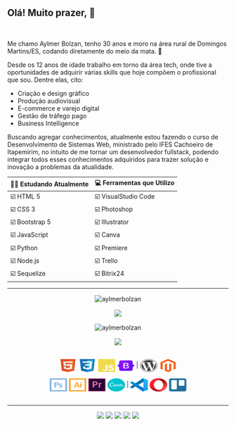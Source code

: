 ## Olá! Muito prazer,  👋

<br>

Me chamo Aylmer Bolzan, tenho 30 anos e moro na área rural de Domingos Martins/ES, codando diretamente do meio da mata. 🌱

Desde os 12 anos de idade trabalho em torno da área tech, onde tive a oportunidades de adquirir várias skills que hoje compõem o profissional que sou. Dentre elas, cito:

- Criação e design gráfico
- Produção audiovisual
- E-commerce e varejo digital
- Gestão de tráfego pago
- Business Intelligence

Buscando agregar conhecimentos, atualmente estou fazendo o curso de Desenvolvimento de Sistemas Web, ministrado pelo IFES Cachoeiro de Itapemirim, no intuito de me tornar um desenvolvedor fullstack, podendo integrar todos esses conhecimentos adquiridos para trazer solução e inovação a problemas da atualidade.

<div align="center">

👨‍💻 Estudando Atualmente   | 💻 Ferramentas que Utilizo
--------- | ------
☑️ HTML 5  | ☑️ VisualStudio Code
☑️ CSS 3  | ☑️ Photoshop
☑️ Bootstrap 5  | ☑️ Illustrator
☑️ JavaScript  | ☑️ Canva
☑️ Python  | ☑️ Premiere
☑️ Node.js  | ☑️ Trello
☑️ Sequelize  | ☑️ Bitrix24


---

<div style="display: inline;">

<p><img align="center" src="https://github-stats-alpha.vercel.app/api?username=aylmerbolzan&bc=ebebeb&ic=0E8AD9&theme=dark" alt="aylmerbolzan" /></p>
<p><img align="center" src="https://github-profile-summary-cards.vercel.app/api/cards/profile-details?username=aylmerbolzan&theme=github" /></p>
<p><img align="center" src="https://github-readme-streak-stats.herokuapp.com/?user=aylmerbolzan" alt="aylmerbolzan" /></p>
<p><img align="center" src="https://github-readme-stats.vercel.app/api/top-langs/?username=aylmerbolzan" /></p>
</div>

<div style="display: inline_block"><br>
  
  <img align="center" alt="Aylmer-HTML" height="30" width="40" src="https://raw.githubusercontent.com/devicons/devicon/master/icons/html5/html5-original.svg">
  <img align="center" alt="Aylmer-CSS" height="30" width="40" src="https://raw.githubusercontent.com/devicons/devicon/master/icons/css3/css3-original.svg">
  <img align="center" alt="Aylmer-Js" height="30" width="40" src="https://raw.githubusercontent.com/devicons/devicon/master/icons/javascript/javascript-plain.svg">
  <img align="center" alt="Aylmer-Bootstrap" height="30" width="40" src="https://raw.githubusercontent.com/devicons/devicon/master/icons/bootstrap/bootstrap-original.svg">
  |
  <img align="center" alt="Aylmer-WordPress" height="30" width="40" src="https://raw.githubusercontent.com/devicons/devicon/master/icons/wordpress/wordpress-plain.svg">
  <img align="center" alt="Aylmer-Magento" height="30" width="40" src="https://raw.githubusercontent.com/devicons/devicon/1119b9f84c0290e0f0b38982099a2bd027a48bf1/icons/magento/magento-original.svg">
  
<p></p>

  <img align="center" alt="Aylmer-Photoshop" height="30" width="40" src="https://raw.githubusercontent.com/devicons/devicon/master/icons/photoshop/photoshop-line.svg">
  <img align="center" alt="Aylmer-Illustrator" height="30" width="40" src="https://raw.githubusercontent.com/devicons/devicon/master/icons/illustrator/illustrator-line.svg">
  <img align="center" alt="Aylmer-Premiere" height="30" width="40" src="https://raw.githubusercontent.com/devicons/devicon/master/icons/premierepro/premierepro-original.svg">
  <img align="center" alt="Aylmer-Canva" height="30" width="40" src="https://raw.githubusercontent.com/devicons/devicon/master/icons/canva/canva-original.svg">
  |
  <img align="center" alt="Aylmer-VSCode" height="30" width="40" src="https://raw.githubusercontent.com/devicons/devicon/master/icons/vscode/vscode-original.svg">
  <img align="center" alt="Aylmer-Opera" height="30" width="40" src="https://raw.githubusercontent.com/devicons/devicon/master/icons/opera/opera-original.svg">
  <img align="center" alt="Aylmer-Trello" height="30" width="40" src="https://raw.githubusercontent.com/devicons/devicon/master/icons/trello/trello-plain.svg">
<br><br>
</div>
  
  ***
 
<div> 
  <a href="https://wa.me/5527998993129" target="_blank"><img src="https://img.shields.io/badge/WhatsApp-25D366?style=for-the-badge&logo=whatsapp&logoColor=white" target="_blank"></a> 
  <a href="https://www.linkedin.com/in/aylmerbolzan" target="_blank"><img src="https://img.shields.io/badge/-LinkedIn-%230077B5?style=for-the-badge&logo=linkedin&logoColor=white" target="_blank"></a> 
  <a href="https://instagram.com/aylmerbolzan" target="_blank"><img src="https://img.shields.io/badge/-Instagram-%23E4405F?style=for-the-badge&logo=instagram&logoColor=white" target="_blank"></a>
 <a href="https://t.me/aylmerbolzan" target="_blank"><img src="https://img.shields.io/badge/Telegram-2CA5E0?style=for-the-badge&logo=telegram&logoColor=white" target="_blank"></a> 
  <a href = "mailto:aylmer.bolzan@gmail.com"><img src="https://img.shields.io/badge/-Gmail-%23333?style=for-the-badge&logo=gmail&logoColor=white" target="_blank"></a> 
</div>
</div>
